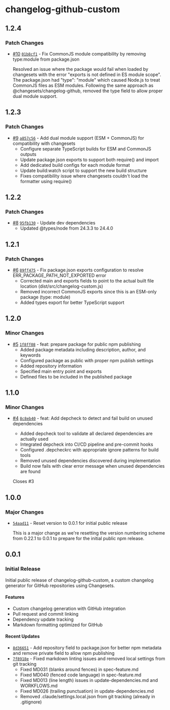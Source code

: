 # changelog-github-custom

## 1.2.4

### Patch Changes

- [#10](https://github.com/sapientpants/changelog-github-custom/pull/10) [`01b8cf1`](https://github.com/sapientpants/changelog-github-custom/commit/01b8cf1da34e9543ade6ed9545168a4e96f920dc) - Fix CommonJS module compatibility by removing type:module from package.json

  Resolved an issue where the package would fail when loaded by changesets with the error "exports is not defined in ES module scope". The package.json had "type": "module" which caused Node.js to treat CommonJS files as ESM modules. Following the same approach as @changesets/changelog-github, removed the type field to allow proper dual module support.

## 1.2.3

### Patch Changes

- [#9](https://github.com/sapientpants/changelog-github-custom/pull/9) [`a857c56`](https://github.com/sapientpants/changelog-github-custom/commit/a857c56fea377c3916da13ac117384c72d9d1771) - Add dual module support (ESM + CommonJS) for compatibility with changesets
  - Configure separate TypeScript builds for ESM and CommonJS outputs
  - Update package.json exports to support both require() and import
  - Add dedicated build configs for each module format
  - Update build:watch script to support the new build structure
  - Fixes compatibility issue where changesets couldn't load the formatter using require()

## 1.2.2

### Patch Changes

- [#8](https://github.com/sapientpants/changelog-github-custom/pull/8) [`95fb130`](https://github.com/sapientpants/changelog-github-custom/commit/95fb1309a1fb36afa72c4086430d65a9f72c36f6) - Update dev dependencies
  - Updated @types/node from 24.3.3 to 24.4.0

## 1.2.1

### Patch Changes

- [#6](https://github.com/sapientpants/changelog-github-custom/pull/6) [`89ff475`](https://github.com/sapientpants/changelog-github-custom/commit/89ff47573ef7fc2ac912fcbef19228e69ffb1c49) - Fix package.json exports configuration to resolve ERR_PACKAGE_PATH_NOT_EXPORTED error
  - Corrected main and exports fields to point to the actual built file location (dist/src/changelog-custom.js)
  - Removed incorrect CommonJS exports since this is an ESM-only package (type: module)
  - Added types export for better TypeScript support

## 1.2.0

### Minor Changes

- [#5](https://github.com/sapientpants/changelog-github-custom/pull/5) [`1f8ff08`](https://github.com/sapientpants/changelog-github-custom/commit/1f8ff08404100a6dd2d180d3239cdb42382dbe66) - feat: prepare package for public npm publishing
  - Added package metadata including description, author, and keywords
  - Configured package as public with proper npm publish settings
  - Added repository information
  - Specified main entry point and exports
  - Defined files to be included in the published package

## 1.1.0

### Minor Changes

- [#4](https://github.com/sapientpants/changelog-github-custom/pull/4) [`8c8eb40`](https://github.com/sapientpants/changelog-github-custom/commit/8c8eb4009004afd86b57fc5032bbebac4cc4e7ae) - feat: Add depcheck to detect and fail build on unused dependencies
  - Added depcheck tool to validate all declared dependencies are actually used
  - Integrated depcheck into CI/CD pipeline and pre-commit hooks
  - Configured .depcheckrc with appropriate ignore patterns for build tools
  - Removed unused dependencies discovered during implementation
  - Build now fails with clear error message when unused dependencies are found

  Closes #3

## 1.0.0

### Major Changes

- [`54aad11`](https://github.com/sapientpants/changelog-github-custom/commit/54aad111564b1b07115efb92bf00e06923b7751a) - Reset version to 0.0.1 for initial public release

  This is a major change as we're resetting the version numbering scheme from 0.22.1 to 0.0.1 to prepare for the initial public npm release.

## 0.0.1

### Initial Release

Initial public release of changelog-github-custom, a custom changelog generator for GitHub repositories using Changesets.

#### Features

- Custom changelog generation with GitHub integration
- Pull request and commit linking
- Dependency update tracking
- Markdown formatting optimized for GitHub

#### Recent Updates

- [`8d36651`](https://github.com/sapientpants/changelog-github-custom/commit/8d366518b7dcf9cf05ccaf1e14050d94d21caa24) - Add repository field to package.json for better npm metadata and remove private field to allow npm publishing
- [`7f8918e`](https://github.com/sapientpants/changelog-github-custom/commit/7f8918e1b1523d2eec1744a2da9b964a59591925) - Fixed markdown linting issues and removed local settings from git tracking
  - Fixed MD031 (blanks around fences) in spec-feature.md
  - Fixed MD040 (fenced code language) in spec-feature.md
  - Fixed MD013 (line length) issues in update-dependencies.md and WORKFLOWS.md
  - Fixed MD026 (trailing punctuation) in update-dependencies.md
  - Removed .claude/settings.local.json from git tracking (already in .gitignore)
